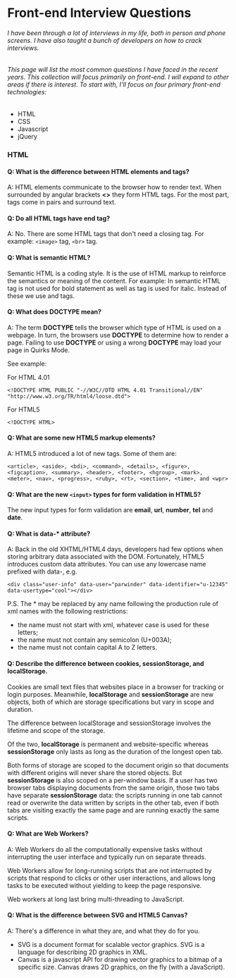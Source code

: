 # Front-end Interview Questions
###### I have been through a lot of interviews in my life, both in person and phone screens. I have also taught a bunch of developers on how to crack interviews. 

###### This page will list the most common questions I have faced in the recent years. This collection will focus primarily on front-end. I will expand to other areas if there is interest. To start with, I'll focus on four primary front-end technologies:

* HTML
* CSS
* Javascript
* jQuery

### HTML
#### Q: What is the difference between HTML elements and tags?
A: HTML elements communicate to the browser how to render text. When surrounded by angular brackets **<>** they form HTML tags. For the most part, tags come in pairs and surround text.

#### Q: Do all HTML tags have end tag?
A: No. There are some HTML tags that don't need a closing tag. For example: ````<image>```` tag, ````<br>```` tag.

#### Q: What is semantic HTML?

Semantic HTML is a coding style. It is the use of HTML markup to reinforce the semantics or meaning of the content. For example: In semantic HTML <b> </b> tag is not used for bold statement as well as <i> </i> tag is used for italic. Instead of these we use <strong></strong> and <em></em> tags. 

#### Q: What does DOCTYPE mean?
A: The term **DOCTYPE** tells the browser which type of HTML is used on a webpage. In turn, the browsers use **DOCTYPE** to determine how to render a page. Failing to use **DOCTYPE** or using a wrong **DOCTYPE** may load your page in Quirks Mode. 

See example:

For HTML 4.01

```<!DOCTYPE HTML PUBLIC "-//W3C//DTD HTML 4.01 Transitional//EN" "http://www.w3.org/TR/html4/loose.dtd"> ```

For HTML5

```<!DOCTYPE HTML> ```

#### Q: What are some new HTML5 markup elements?
A: HTML5 introduced a lot of new tags. Some of them are:

```<article>, <aside>, <bdi>, <command>, <details>, <figure>, <figcaption>, <summary>, <header>, <footer>, <hgroup>, <mark>, <meter>, <nav>, <progress>, <ruby>, <rt>, <section>, <time>, and <wpr>```

#### Q: What are the new ````<input>```` types for form validation in HTML5?

The new input types for form validation are **email**, **url**, **number**, **tel** and **date**.

#### Q: What is data-* attribute?
A: Back in the old XHTML/HTML4 days, developers had few options when storing arbitrary data associated with the DOM. Fortunately, HTML5 introduces custom data attributes. You can use any lowercase name prefixed with data-, e.g.

```<div class="user-info" data-user="parwinder" data-identifier="u-12345" data-usertype="cool"></div>```

P.S. The * may be replaced by any name following the production rule of xml names with the following restrictions:

* the name must not start with xml, whatever case is used for these letters;
* the name must not contain any semicolon (U+003A);
* the name must not contain capital A to Z letters.

#### Q:  Describe the difference between cookies, sessionStorage, and localStorage.

Cookies are small text files that websites place in a browser for tracking or login purposes. Meanwhile, **localStorage** and **sessionStorage** are new objects, both of which are storage specifications but vary in scope and duration. 

The difference between localStorage and sessionStorage involves the lifetime and scope of the storage.

Of the two, **localStorage** is permanent and website-specific whereas **sessionStorage** only lasts as long as the duration of the longest open tab.

Both forms of storage are scoped to the document origin so that documents with different origins will never share the stored objects. But **sessionStorage** is also scoped on a per-window basis. If a user has two browser tabs displaying documents from the same origin, those two tabs have separate **sessionStorage** data: the scripts running in one tab cannot read or overwrite the data written by scripts in the other tab, even if both tabs are visiting exactly the same page and are running exactly the same scripts.

#### Q: What are Web Workers?
A: Web Workers do all the computationally expensive tasks without interrupting the user interface and typically run on separate threads.

Web Workers allow for long-running scripts that are not interrupted by scripts that respond to clicks or other user interactions, and allows long tasks to be executed without yielding to keep the page responsive.

Web workers at long last bring multi-threading to JavaScript.

#### Q: What is the difference between SVG and HTML5 Canvas?
A: There's a difference in what they are, and what they do for you.

* SVG is a document format for scalable vector graphics. SVG is a language for describing 2D graphics in XML.
* Canvas is a javascript API for drawing vector graphics to a bitmap of a specific size. Canvas draws 2D graphics, on the fly (with a JavaScript).
